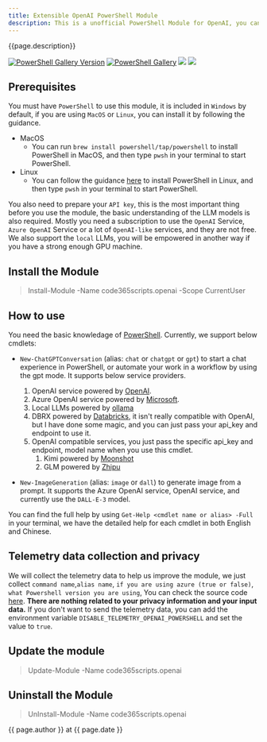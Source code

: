 ```yaml
---
title: Extensible OpenAI PowerShell Module
description: This is a unofficial PowerShell Module for OpenAI, you can use the module to get completions for your input, or start the chat experience in PowerShell directly. The module can install in PowerShell 5.1 and above version, if you use PowerShell core (6.x+), you can even use it in all the platform, including Windows, MacOS and Linux. It is also compatible with Azure OpenAI service, OpenAI service, local LLMs, DBRX, Kimi, GLM and other OpenAI-like services.
---
```


{{page.description}}

[![PowerShell Gallery Version](https://img.shields.io/powershellgallery/v/code365scripts.openai?label=code365scripts.openai)](https://www.powershellgallery.com/packages/code365scripts.openai) [![PowerShell Gallery](https://img.shields.io/powershellgallery/dt/code365scripts.openai)](https://www.powershellgallery.com/packages/code365scripts.openai) [![](https://img.shields.io/badge/changelog-blue)](CHANGELOG.md) [![](https://img.shields.io/badge/简体中文-blue)](README.zh.md)


## Prerequisites

You must have `PowerShell` to use this module, it is included in `Windows` by default, if you are using `MacOS` or `Linux`, you can install it by following the guidance.

- MacOS
    - You can run `brew install powershell/tap/powershell` to install PowerShell in MacOS, and then type `pwsh` in your terminal to start PowerShell.
- Linux
    - You can follow the guidance [here](https://learn.microsoft.com/en-us/powershell/scripting/install/installing-powershell-on-linux?view=powershell-7.3) to install PowerShell in Linux, and then type `pwsh` in your terminal to start PowerShell.

You also need to prepare your `API key`, this is the most important thing before you use the module, the basic understanding of the LLM models is also required. Mostly you need a subscription to use the `OpenAI` Service, `Azure OpenAI` Service or a lot of `OpenAI-like` services, and they are not free. We also support the `local` LLMs, you will be empowered in another way if you have a strong enough GPU machine.

## Install the Module

> Install-Module -Name code365scripts.openai -Scope CurrentUser

## How to use

You need the basic knowledage of [PowerShell](https://learn.microsoft.com/en-us/powershell/scripting/learn/ps101/01-getting-started). Currently, we support below cmdlets:

- `New-ChatGPTConversation` (alias: `chat` or `chatgpt` or `gpt`) to start a chat experience in PowerShell, or automate your work in a workflow by using the gpt mode. It supports below service providers. 

    1. OpenAI service powered by [OpenAI](https://platform.openai.com).
    1. Azure OpenAI service powered by [Microsoft](https://ai.azure.com/).
    1. Local LLMs powered by [ollama](https://ollama.com/blog/openai-compatibility)
    1. DBRX powered by [Databricks](https://www.databricks.com/blog/introducing-dbrx-new-state-art-open-llm), it isn't really compatible with OpenAI, but I have done some magic, and you can just pass your api_key and endpoint to use it.
    1. OpenAI compatible services, you just pass the specific api_key and endpoint, model name when you use this cmdlet.
        1. Kimi powered by [Moonshot](https://platform.moonshot.cn/docs/api/chat)
        1. GLM powered by [Zhipu](https://maas.aminer.cn/dev/api)

- `New-ImageGeneration` (alias: `image` or `dall`) to generate image from a prompt. It supports the Azure OpenAI service, OpenAI service, and currently use the `DALL-E-3` model.

You can find the full help by using `Get-Help <cmdlet name or alias> -Full` in your terminal, we have the detailed help for each cmdlet in both English and Chinese.

## Telemetry data collection and privacy

We will collect the telemetry data to help us improve the module, we just collect `command name`,`alias name`, `if you are using azure (true or false)`, `what Powershell version you are using`, You can check the source code [here](https://github.com/chenxizhang/openai-powershell/blob/master/code365scripts.openai/Private/Submit-Telemetry.ps1). **There are nothing related to your privacy information and your input data.** If you don't want to send the telemetry data, you can add the environment variable `DISABLE_TELEMETRY_OPENAI_POWERSHELL` and set the value to `true`.

## Update the module

> Update-Module -Name code365scripts.openai

## Uninstall the Module

> UnInstall-Module -Name code365scripts.openai


<!--
https://docs.github.com/en/pages/setting-up-a-github-pages-site-with-jekyll
-->

{{ page.author }} at {{ page.date }}